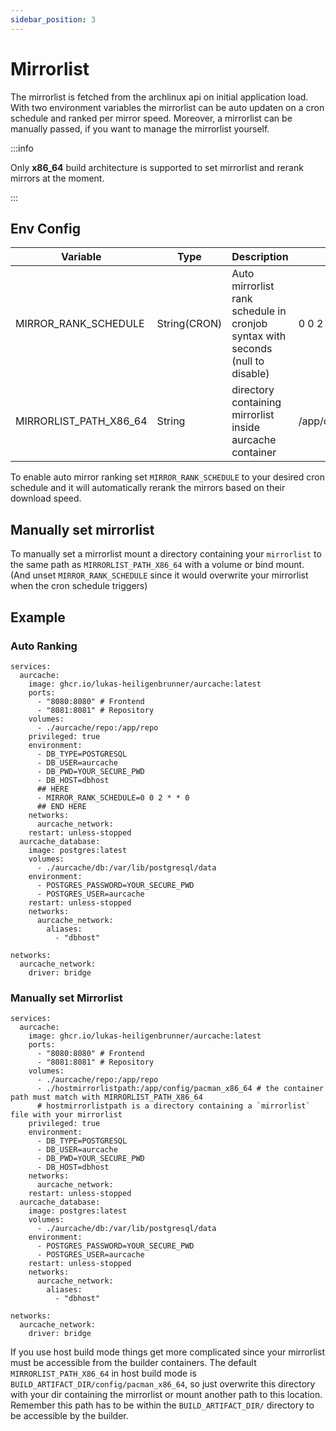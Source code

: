 ```yaml
---
sidebar_position: 3
---
```


# Mirrorlist
The mirrorlist is fetched from the archlinux api on initial application load.
With two environment variables the mirrorlist can be auto updaten on a cron schedule and ranked per mirror speed.
Moreover, a mirrorlist can be manually passed, if you want to manage the mirrorlist yourself.

:::info

Only **x86_64** build architecture is supported to set mirrorlist and rerank mirrors at the moment.

:::

## Env Config
| Variable               | Type         | Description                                                                    | Default                   |
|------------------------|--------------|--------------------------------------------------------------------------------|---------------------------|
| MIRROR_RANK_SCHEDULE                | String(CRON) | Auto mirrorlist rank schedule in cronjob syntax with seconds (null to disable) | 0 0 2 * * 0 (once a week) |
| MIRRORLIST_PATH_X86_64                | String       | directory containing mirrorlist inside aurcache container                 | /app/config/pacman_x86_64 |

To enable auto mirror ranking set `MIRROR_RANK_SCHEDULE` to your desired cron schedule and it will automatically rerank the mirrors based on their download speed.

## Manually set mirrorlist
To manually set a mirrorlist mount a directory containing your `mirrorlist` to the same path as `MIRRORLIST_PATH_X86_64` with a volume or bind mount.
(And unset `MIRROR_RANK_SCHEDULE` since it would overwrite your mirrorlist when the cron schedule triggers)
## Example
### Auto Ranking
```ỳaml
services:
  aurcache:
    image: ghcr.io/lukas-heiligenbrunner/aurcache:latest
    ports:
      - "8080:8080" # Frontend
      - "8081:8081" # Repository
    volumes:
      - ./aurcache/repo:/app/repo
    privileged: true
    environment:
      - DB_TYPE=POSTGRESQL
      - DB_USER=aurcache
      - DB_PWD=YOUR_SECURE_PWD
      - DB_HOST=dbhost
      ## HERE
      - MIRROR_RANK_SCHEDULE=0 0 2 * * 0
      ## END HERE
    networks:
      aurcache_network:
    restart: unless-stopped
  aurcache_database:
    image: postgres:latest
    volumes:
      - ./aurcache/db:/var/lib/postgresql/data
    environment:
      - POSTGRES_PASSWORD=YOUR_SECURE_PWD
      - POSTGRES_USER=aurcache
    restart: unless-stopped
    networks:
      aurcache_network:
        aliases:
          - "dbhost"

networks:
  aurcache_network:
    driver: bridge
```

### Manually set Mirrorlist
```ỳaml
services:
  aurcache:
    image: ghcr.io/lukas-heiligenbrunner/aurcache:latest
    ports:
      - "8080:8080" # Frontend
      - "8081:8081" # Repository
    volumes:
      - ./aurcache/repo:/app/repo
      - ./hostmirrorlistpath:/app/config/pacman_x86_64 # the container path must match with MIRRORLIST_PATH_X86_64
      # hostmirrorlistpath is a directory containing a `mirrorlist` file with your mirrorlist
    privileged: true
    environment:
      - DB_TYPE=POSTGRESQL
      - DB_USER=aurcache
      - DB_PWD=YOUR_SECURE_PWD
      - DB_HOST=dbhost
    networks:
      aurcache_network:
    restart: unless-stopped
  aurcache_database:
    image: postgres:latest
    volumes:
      - ./aurcache/db:/var/lib/postgresql/data
    environment:
      - POSTGRES_PASSWORD=YOUR_SECURE_PWD
      - POSTGRES_USER=aurcache
    restart: unless-stopped
    networks:
      aurcache_network:
        aliases:
          - "dbhost"

networks:
  aurcache_network:
    driver: bridge
```

If you use host build mode things get more complicated since your mirrorlist must be accessible from the builder containers.
The default `MIRRORLIST_PATH_X86_64` in host build mode is `BUILD_ARTIFACT_DIR/config/pacman_x86_64`, so just overwrite this directory with your dir containing the mirrorlist or mount another path to this location.
Remember this path has to be within the `BUILD_ARTIFACT_DIR/` directory to be accessible by the builder.
